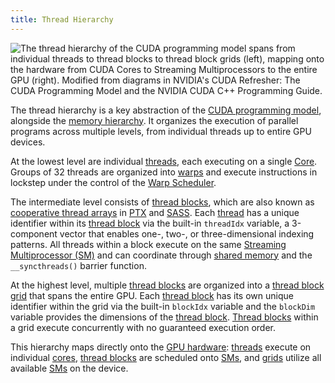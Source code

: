 ```yaml
---
title: Thread Hierarchy
---
```


![The thread hierarchy of the [CUDA programming model](/gpu-glossary/device-software/cuda-programming-model) spans from individual [threads](/gpu-glossary/device-software/thread) to [thread blocks](/gpu-glossary/device-software/thread-block) to [thread block grids](/gpu-glossary/device-software/thread-block-grid) (left), mapping onto the hardware from [CUDA Cores](/gpu-glossary/device-hardware/cuda-core) to [Streaming Multiprocessors](/gpu-glossary/device-hardware/streaming-multiprocessor) to the entire GPU (right). Modified from diagrams in NVIDIA's [CUDA Refresher: The CUDA Programming Model](https://developer.nvidia.com/blog/cuda-refresher-cuda-programming-model/) and the NVIDIA [CUDA C++ Programming Guide](https://docs.nvidia.com/cuda/cuda-c-programming-guide/index.html#programming-model).](themed-image://cuda-programming-model.svg)

The thread hierarchy is a key abstraction of the [CUDA programming model](/gpu-glossary/device-software/cuda-programming-model), alongside the [memory hierarchy](/gpu-glossary/device-software/memory-hierarchy). It organizes the execution of parallel programs across multiple levels, from individual threads up to entire GPU devices.

At the lowest level are individual [threads](/gpu-glossary/device-software/thread), each executing on a single [Core](/gpu-glossary/device-hardware/cuda-core). Groups of 32 threads are organized into [warps](/gpu-glossary/device-software/warp) and execute instructions in lockstep under the control of the [Warp Scheduler](/gpu-glossary/device-hardware/warp-scheduler).

The intermediate level consists of [thread blocks](/gpu-glossary/device-software/thread-block), which are also known as [cooperative thread arrays](/device-software/cooperative-thread-array) in [PTX](/gpu-glossary/device-software/parallel-thread-execution) and [SASS](/gpu-glossary/device-software/streaming-assembler). Each [thread](/gpu-glossary/device-software/thread) has a unique identifier within its [thread block](/gpu-glossary/device-software/thread-block) via the built-in `threadIdx` variable, a 3-component vector that enables one-, two-, or three-dimensional indexing patterns. All threads within a block execute on the same [Streaming Multiprocessor (SM)](/gpu-glossary/device-hardware/streaming-multiprocessor) and can coordinate through [shared memory](/gpu-glossary/device-software/shared-memory) and the `__syncthreads()` barrier function.  

At the highest level, multiple [thread blocks](/gpu-glossary/device-software/thread-block) are organized into a [thread block grid](/gpu-glossary/device-software/thread-block-grid) that spans the entire GPU. Each [thread block](/gpu-glossary/device-software/thread-block) has its own unique identifier within the grid via the built-in `blockIdx` variable and the `blockDim` variable provides the dimensions of the [thread block](/gpu-glossary/device-software/thread-block). [Thread blocks](/gpu-glossary/device-software/thread-block) within a grid execute concurrently with no guaranteed execution order. 

This hierarchy maps directly onto the [GPU hardware](/gpu-glossary/device-hardware): [threads](/gpu-glossary/device-software/thread) execute on individual [cores](/gpu-glossary/device-hardware/core), [thread blocks](/gpu-glossary/device-software/thread-block) are scheduled onto [SMs](/gpu-glossary/device-hardware/streaming-multiprocessor), and [grids](/gpu-glossary/device-software/thread-block-grid) utilize all available [SMs](/gpu-glossary/device-hardware/streaming-multiprocessor) on the device.
